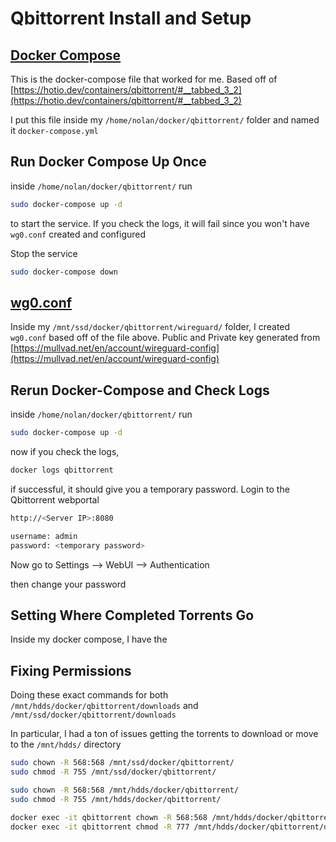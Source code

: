 # Qbittorrent Install and Setup

## [Docker Compose](../docker/qbittorrent/docker-compose.yml)

This is the docker-compose file that worked for me. Based off of [https://hotio.dev/containers/qbittorrent/#__tabbed_3_2](https://hotio.dev/containers/qbittorrent/#__tabbed_3_2)

I put this file inside my `/home/nolan/docker/qbittorrent/` folder and named it `docker-compose.yml`

## Run Docker Compose Up Once

inside `/home/nolan/docker/qbittorrent/` run

```sh
sudo docker-compose up -d
```

to start the service. If you check the logs, it will fail since you won't have `wg0.conf` created and configured

Stop the service

```sh
sudo docker-compose down
```

## [wg0.conf](../conf/wireguard/wg0.conf)

Inside my `/mnt/ssd/docker/qbittorrent/wireguard/` folder, I created `wg0.conf` based off of the file above. Public and Private key generated from [https://mullvad.net/en/account/wireguard-config](https://mullvad.net/en/account/wireguard-config)

## Rerun Docker-Compose and Check Logs

inside `/home/nolan/docker/qbittorrent/` run

```sh
sudo docker-compose up -d
```

now if you check the logs, 

```sh
docker logs qbittorrent
```

if successful, it should give you a temporary password. Login to the Qbittorrent webportal

```sh
http://<Server IP>:8080
```

```sh
username: admin
password: <temporary password>
```

Now go to Settings --> WebUI --> Authentication

then change your password

## Setting Where Completed Torrents Go

Inside my docker compose, I have the 


## Fixing Permissions

Doing these exact commands for both `/mnt/hdds/docker/qbittorrent/downloads` and `/mnt/ssd/docker/qbittorrent/downloads`

In particular, I had a ton of issues getting the torrents to download or move to the `/mnt/hdds/` directory

```sh
sudo chown -R 568:568 /mnt/ssd/docker/qbittorrent/
sudo chmod -R 755 /mnt/ssd/docker/qbittorrent/
```

```sh
sudo chown -R 568:568 /mnt/hdds/docker/qbittorrent/
sudo chmod -R 755 /mnt/hdds/docker/qbittorrent/
```

```sh
docker exec -it qbittorrent chown -R 568:568 /mnt/hdds/docker/qbittorrent/downloads
docker exec -it qbittorrent chmod -R 777 /mnt/hdds/docker/qbittorrent/downloads
```